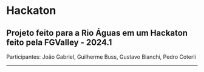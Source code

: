 # Hackaton
Projeto feito para a Rio Águas em um Hackaton feito pela FGValley - 2024.1
---
Participantes: João Gabriel, Guilherme Buss, Gustavo Bianchi, Pedro Coterli

---




